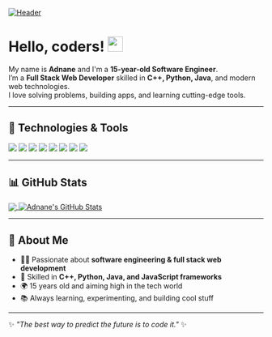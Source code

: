 <!-- Personal GitHub Profile README for Adnane -->

[![Header](https://raw.githubusercontent.com/MartinHeinz/MartinHeinz/master/readme_header.png "Header")](#)

# Hello, coders! <img src="https://raw.githubusercontent.com/MartinHeinz/MartinHeinz/master/wave.gif" width="30px" height="30px" />

My name is **Adnane** and I'm a **15-year-old Software Engineer**.  
I’m a **Full Stack Web Developer** skilled in **C++, Python, Java**, and modern web technologies.  
I love solving problems, building apps, and learning cutting-edge tools.

---

## 🔧 Technologies & Tools
![](https://img.shields.io/badge/Code-C++-informational?style=flat&logo=c%2b%2b&logoColor=white&color=2bbc8a)
![](https://img.shields.io/badge/Code-Python-informational?style=flat&logo=python&logoColor=white&color=2bbc8a)
![](https://img.shields.io/badge/Code-Java-informational?style=flat&logo=java&logoColor=white&color=2bbc8a)
![](https://img.shields.io/badge/Web-HTML-informational?style=flat&logo=html5&logoColor=white&color=2bbc8a)
![](https://img.shields.io/badge/Web-CSS-informational?style=flat&logo=css3&logoColor=white&color=2bbc8a)
![](https://img.shields.io/badge/Web-JavaScript-informational?style=flat&logo=javascript&logoColor=white&color=2bbc8a)
![](https://img.shields.io/badge/Framework-React-informational?style=flat&logo=react&logoColor=white&color=2bbc8a)
![](https://img.shields.io/badge/Backend-Node.js-informational?style=flat&logo=node.js&logoColor=white&color=2bbc8a)

---

## 📊 GitHub Stats

<a href="https://github.com/adnanetech10">
  <img align="center" src="https://github-readme-stats.vercel.app/api/top-langs/?username=YOUR_GITHUB_USERNAME&hide=tex&title_color=ffffff&text_color=c9cacc&icon_color=2bbc8a&bg_color=1d1f21&langs_count=5" />
</a>
<a href="https://github.com/adnanetech10">
  <img align="center" src="https://github-readme-stats.vercel.app/api?username=YOUR_GITHUB_USERNAME&show_icons=true&line_height=27&count_private=true&title_color=ffffff&text_color=c9cacc&icon_color=2bbc8a&bg_color=1d1f21" alt="Adnane's GitHub Stats" />
</a>

---

## 🌱 About Me
- 👨‍💻 Passionate about **software engineering & full stack web development**  
- 🚀 Skilled in **C++, Python, Java, and JavaScript frameworks**  
- 🌍 15 years old and aiming high in the tech world  
- 📚 Always learning, experimenting, and building cool stuff  

---

✨ *"The best way to predict the future is to code it."* ✨

